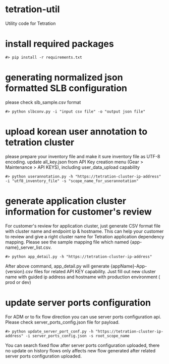 # tetration-util
Utility code for Tetration 

# install required packages
```
#> pip install -r requirements.txt
```

# generating normalized json formatted SLB configuration 
please check slb_sample.csv format 
```
#> python slbconv.py -i "input csv file" -o "output json file" 
```

# upload korean user annotation to tetration cluster 
please prepare your inventory file and make it sure inventory file as UTF-8 encoding. 
update all_key.json from API Key creation menu (Gear > Maintenance > API KEYS), including user_data_upload capability
```
#> python userannotation.py -h "https://tetration-cluster-ip-address" -i "utf8_inventory_file" -s "scope_name_for_userannotation"  
```

# generate application cluster information for customer's review 
For customer's review for application cluster, just generate CSV format file with cluster name and endpoint ip & hostname. 
This can help your customer to review and give a right cluster name for Tetration application dependency mapping. 
Please see the sample mapping file which named {app-name}_server_list.csv.
```
#> python app_detail.py -h "https://tetration-cluster-ip-address"
```
After above command, app_detail.py will generate {appName}-App-{version}.csv files for related API KEY capability. 
Just fill out new cluster name with guided ip address and hostname with production environment ( prod or dev)

# update server ports configuration 
For ADM or to fix flow direction you can use server ports configuration api.
Please check server_ports_config.json file for payload.
```
#> python update_server_port_conf.py -h "https://tetration-cluster-ip-address" -i server_ports_config.json -s root_scope_name  
```
You can search fixed flow after server ports configuration uploaded, there no update on history flows only affects new flow generated after related server ports configuration uploaded. 